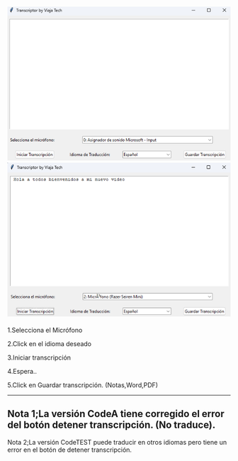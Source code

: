 ![](https://github.com/viajatech/LiveTranscriber/blob/main/A.png)
![](https://github.com/viajatech/LiveTranscriber/blob/main/B.png)
-----
1.Selecciona el Micrófono

2.Click en el idioma deseado

3.Iniciar transcripción

4.Espera..

5.Click en Guardar transcripción. (Notas,Word,PDF)


----
Nota 1;La versión CodeA tiene corregido el error del botón detener transcripción. (No traduce).
----
Nota 2;La versión CodeTEST puede traducir en otros idiomas pero tiene un error en el botón de detener transcripción.

